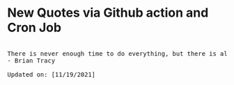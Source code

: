 # New Quotes via Github action and Cron Job

<pre>
<!-- #quote -->
There is never enough time to do everything, but there is always enough time to do the most important thing.
- Brian Tracy

Updated on: [11/19/2021]
<!-- #quoteEnd -->
</pre>
